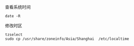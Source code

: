 查看系统时间

```shell
date -R
```

修改时区
```shell
tzselect
sudo cp /usr/share/zoneinfo/Asia/Shanghai  /etc/localtime
```